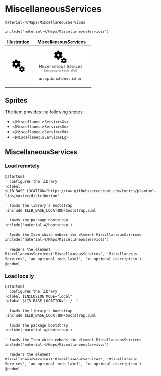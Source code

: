 # MiscellaneousServices


```text
material-4/Maps/MiscellaneousServices
```

```text
include('material-4/Maps/MiscellaneousServices')
```



| Illustration | MiscellaneousServices |
| :---: | :---: |
| ![illustration for Illustration](../../material-4/Maps/MiscellaneousServices.png) | ![illustration for MiscellaneousServices](../../material-4/Maps/MiscellaneousServices.Local.png) |



## Sprites
The item provides the following sriptes:

- `<$MiscellaneousServicesXs>`
- `<$MiscellaneousServicesSm>`
- `<$MiscellaneousServicesMd>`
- `<$MiscellaneousServicesLg>`





## MiscellaneousServices

### Load remotely
```plantuml
@startuml
' configures the library
!global $LIB_BASE_LOCATION="https://raw.githubusercontent.com/tmorin/plantuml-libs/master/distribution"

' loads the library's bootstrap
!include $LIB_BASE_LOCATION/bootstrap.puml

' loads the package bootstrap
include('material-4/bootstrap')

' loads the Item which embeds the element MiscellaneousServices
include('material-4/Maps/MiscellaneousServices')

' renders the element
MiscellaneousServices('MiscellaneousServices', 'Miscellaneous Services', 'an optional tech label', 'an optional description')
@enduml
```

### Load locally
```plantuml
@startuml
' configures the library
!global $INCLUSION_MODE="local"
!global $LIB_BASE_LOCATION="../.."

' loads the library's bootstrap
!include $LIB_BASE_LOCATION/bootstrap.puml

' loads the package bootstrap
include('material-4/bootstrap')

' loads the Item which embeds the element MiscellaneousServices
include('material-4/Maps/MiscellaneousServices')

' renders the element
MiscellaneousServices('MiscellaneousServices', 'Miscellaneous Services', 'an optional tech label', 'an optional description')
@enduml
```

